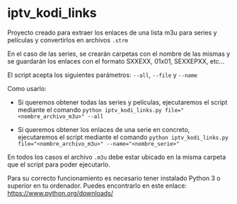 # iptv_kodi_links


Proyecto creado para extraer los enlaces de una lista m3u para series y películas y convertirlos en archivos `.strm`

En el caso de las series, se crearán carpetas con el nombre de las mismas y se guardarán los enlaces con el formato SXXEXX, 01x01, SEXXEPXX, etc...

El script acepta los siguientes parámetros: `--all`, `--file` y `--name`

Como usarlo:

- Si queremos obtener todas las series y películas, ejecutaremos el script mediante el comando `python iptv_kodi_links.py file="<nombre_archivo_m3u>" --all`

- Si queremos obtener los enlaces de una serie en concreto, ejecutaremos el script mediante el comando `python iptv_kodi_links.py file="<nombre_archivo_m3u>" --name="<nombre_serie>"`

En todos los casos el archivo `.m3u` debe estar ubicado en la misma carpeta que el script para poder ejecutarlo.

Para su correcto funcionamiento es necesario tener instalado Python 3 o superior en tu ordenador.
Puedes encontrarlo en este enlace: https://www.python.org/downloads/
